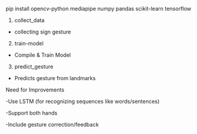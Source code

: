 pip install opencv-python mediapipe numpy pandas scikit-learn tensorflow


1. collect_data
 - collecting sign gesture

2. train-model
 - Compile & Train Model

3. predict_gesture
 - Predicts gesture from landmarks


Need for Improvements

-Use LSTM (for recognizing sequences like words/sentences)

-Support both hands

-Include gesture correction/feedback
